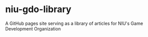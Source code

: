 # niu-gdo-library
A GitHub pages site serving as a library of articles for NIU's Game Development Organization
